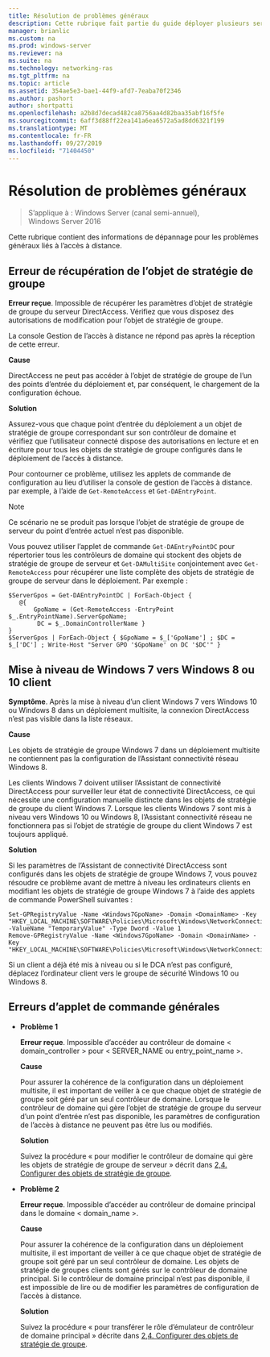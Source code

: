 ```yaml
---
title: Résolution de problèmes généraux
description: Cette rubrique fait partie du guide déployer plusieurs serveurs d’accès à distance dans un déploiement multisite dans Windows Server 2016.
manager: brianlic
ms.custom: na
ms.prod: windows-server
ms.reviewer: na
ms.suite: na
ms.technology: networking-ras
ms.tgt_pltfrm: na
ms.topic: article
ms.assetid: 354ae5e3-bae1-44f9-afd7-7eaba70f2346
ms.author: pashort
author: shortpatti
ms.openlocfilehash: a2b8d7decad482ca8756aa4d82baa35abf16f5fe
ms.sourcegitcommit: 6aff3d88ff22ea141a6ea6572a5ad8dd6321f199
ms.translationtype: MT
ms.contentlocale: fr-FR
ms.lasthandoff: 09/27/2019
ms.locfileid: "71404450"
---
```

# <a name="troubleshooting-general-issues"></a>Résolution de problèmes généraux

>S’applique à : Windows Server (canal semi-annuel), Windows Server 2016

Cette rubrique contient des informations de dépannage pour les problèmes généraux liés à l’accès à distance.  
  
## <a name="gpo-retrieval-error"></a>Erreur de récupération de l’objet de stratégie de groupe  
**Erreur reçue**. Impossible de récupérer les paramètres d’objet de stratégie de groupe du serveur DirectAccess. Vérifiez que vous disposez des autorisations de modification pour l’objet de stratégie de groupe.  
  
La console Gestion de l’accès à distance ne répond pas après la réception de cette erreur.  
  
**Cause**  
  
DirectAccess ne peut pas accéder à l’objet de stratégie de groupe de l’un des points d’entrée du déploiement et, par conséquent, le chargement de la configuration échoue.  
  
**Solution**  
  
Assurez-vous que chaque point d’entrée du déploiement a un objet de stratégie de groupe correspondant sur son contrôleur de domaine et vérifiez que l’utilisateur connecté dispose des autorisations en lecture et en écriture pour tous les objets de stratégie de groupe configurés dans le déploiement de l’accès à distance.  
  
Pour contourner ce problème, utilisez les applets de commande de configuration au lieu d’utiliser la console de gestion de l’accès à distance. par exemple, à l’aide de `Get-RemoteAccess` et `Get-DAEntryPoint`.  
  
> [!NOTE]  
> Ce scénario ne se produit pas lorsque l’objet de stratégie de groupe de serveur du point d’entrée actuel n’est pas disponible.  
  
Vous pouvez utiliser l’applet de commande `Get-DAEntryPointDC` pour répertorier tous les contrôleurs de domaine qui stockent des objets de stratégie de groupe de serveur et `Get-DAMultiSite` conjointement avec `Get-RemoteAccess` pour récupérer une liste complète des objets de stratégie de groupe de serveur dans le déploiement. Par exemple :  
  
```  
$ServerGpos = Get-DAEntryPointDC | ForEach-Object {   
   @{   
       GpoName = (Get-RemoteAccess -EntryPoint $_.EntryPointName).ServerGpoName;   
        DC = $_.DomainControllerName }   
}  
$ServerGpos | ForEach-Object { $GpoName = $_['GpoName'] ; $DC = $_['DC'] ; Write-Host "Server GPO '$GpoName' on DC '$DC'" }  
```  
  
## <a name="windows-7-to-windows-8-or-10-client-upgrade"></a>Mise à niveau de Windows 7 vers Windows 8 ou 10 client  
**Symptôme**. Après la mise à niveau d’un client Windows 7 vers Windows 10 ou Windows 8 dans un déploiement multisite, la connexion DirectAccess n’est pas visible dans la liste réseaux.  
  
**Cause**  
  
Les objets de stratégie de groupe Windows 7 dans un déploiement multisite ne contiennent pas la configuration de l’Assistant connectivité réseau Windows 8.  
  
 Les clients Windows 7 doivent utiliser l’Assistant de connectivité DirectAccess pour surveiller leur état de connectivité DirectAccess, ce qui nécessite une configuration manuelle distincte dans les objets de stratégie de groupe du client Windows 7. Lorsque les clients Windows 7 sont mis à niveau vers Windows 10 ou Windows 8, l’Assistant connectivité réseau ne fonctionnera pas si l’objet de stratégie de groupe du client Windows 7 est toujours appliqué.  
  
**Solution**  
  
Si les paramètres de l’Assistant de connectivité DirectAccess sont configurés dans les objets de stratégie de groupe Windows 7, vous pouvez résoudre ce problème avant de mettre à niveau les ordinateurs clients en modifiant les objets de stratégie de groupe Windows 7 à l’aide des applets de commande PowerShell suivantes :  
  
```  
Set-GPRegistryValue -Name <Windows7GpoName> -Domain <DomainName> -Key "HKEY_LOCAL_MACHINE\SOFTWARE\Policies\Microsoft\Windows\NetworkConnectivityAssistant" -ValueName "TemporaryValue" -Type Dword -Value 1  
Remove-GPRegistryValue -Name <Windows7GpoName> -Domain <DomainName> -Key "HKEY_LOCAL_MACHINE\SOFTWARE\Policies\Microsoft\Windows\NetworkConnectivityAssistant"  
```  
  
Si un client a déjà été mis à niveau ou si le DCA n’est pas configuré, déplacez l’ordinateur client vers le groupe de sécurité Windows 10 ou Windows 8.  
  
## <a name="general-cmdlet-errors"></a>Erreurs d’applet de commande générales  
  
-   **Problème 1**  
  
    **Erreur reçue**. Impossible d’accéder au contrôleur de domaine < domain_controller > pour < SERVER_NAME ou entry_point_name >.  
  
    **Cause**  
  
    Pour assurer la cohérence de la configuration dans un déploiement multisite, il est important de veiller à ce que chaque objet de stratégie de groupe soit géré par un seul contrôleur de domaine. Lorsque le contrôleur de domaine qui gère l’objet de stratégie de groupe du serveur d’un point d’entrée n’est pas disponible, les paramètres de configuration de l’accès à distance ne peuvent pas être lus ou modifiés.  
  
    **Solution**  
  
    Suivez la procédure « pour modifier le contrôleur de domaine qui gère les objets de stratégie de groupe de serveur » décrit dans [2,4. Configurer des objets de stratégie de groupe](assetId:///b1960686-a81e-4f48-83f1-cc4ea484df43#ConfigGPOs).  
  
-   **Problème 2**  
  
    **Erreur reçue**. Impossible d’accéder au contrôleur de domaine principal dans le domaine < domain_name >.  
  
    **Cause**  
  
    Pour assurer la cohérence de la configuration dans un déploiement multisite, il est important de veiller à ce que chaque objet de stratégie de groupe soit géré par un seul contrôleur de domaine. Les objets de stratégie de groupes clients sont gérés sur le contrôleur de domaine principal. Si le contrôleur de domaine principal n’est pas disponible, il est impossible de lire ou de modifier les paramètres de configuration de l’accès à distance.  
  
    **Solution**  
  
    Suivez la procédure « pour transférer le rôle d’émulateur de contrôleur de domaine principal » décrite dans [2,4. Configurer des objets de stratégie de groupe](assetId:///b1960686-a81e-4f48-83f1-cc4ea484df43#ConfigGPOs).  
  


